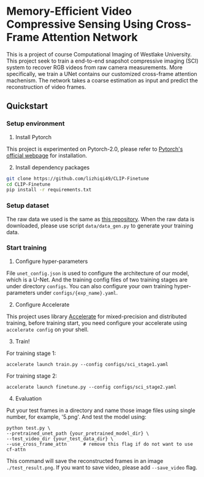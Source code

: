 # Memory-Efficient Video Compressive Sensing Using Cross-Frame Attention Network

This is a project of course Computational Imaging of Westlake University. This project seek to train a end-to-end snapshot compressive imaging (SCI) system to recover RGB videos from raw camera measurements.
More specifically, we train a UNet contains our customized cross-frame attention machenism. The network takes a coarse estimation as input and predict the reconstruction of video frames.

## Quickstart

### Setup environment

1. Install Pytorch

This project is experimented on Pytorch-2.0, please refer to [Pytorch's official webpage](https://pytorch.org/) for installation.

2. Install dependency packages

```bash
git clone https://github.com/lizhiqi49/CLIP-Finetune
cd CLIP-Finetune
pip install -r requirements.txt
```

### Setup dataset

The raw data we used is the same as [this repository](https://github.com/BoChenGroup/RevSCI-net). 
When the raw data is downloaded, please use script `data/data_gen.py` to generate your training data. 

### Start training

1. Configure hyper-parameters

File `unet_config.json` is used to configure the architecture of our model, which is a U-Net. 
And the training config files of two training stages are under directory `configs`.
You can also configure your own training hyper-parameters under `configs/{exp_name}.yaml`.

2. Configure Accelerate

This project uses library [Accelerate](https://github.com/huggingface/accelerate) for mixed-precision and distributed training, before training start, you need configure your accelerate using `accelerate config` on your shell. 

3. Train!

For training stage 1:
```
accelerate launch train.py --config configs/sci_stage1.yaml
```

For training stage 2:
```
accelerate launch finetune.py --config configs/sci_stage2.yaml
```


4. Evaluation

Put your test frames in a directory and name those image files using single number, for example, '5.png'.
And test the model using:

```
python test.py \
--pretrained_unet_path {your_pretrained_model_dir} \
--test_video_dir {your_test_data_dir} \
--use_cross_frame_attn      # remove this flag if do not want to use cf-attn
```

This command will save the reconstructed frames in an image `./test_result.png`.
If you want to save video, please add `--save_video` flag.
